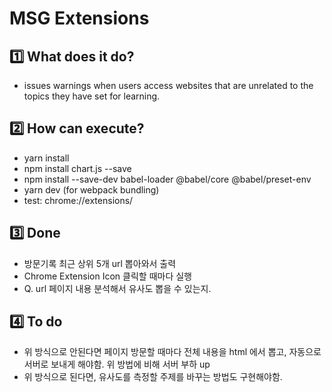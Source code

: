 # MSG Extensions 
## 1️⃣ What does it do?
- issues warnings when users access websites that are unrelated to the topics they have set for learning.

## 2️⃣ How can execute? 
- yarn install 
- npm install chart.js --save
- npm install --save-dev babel-loader @babel/core @babel/preset-env
- yarn dev (for webpack bundling)
- test: chrome://extensions/

## 3️⃣ Done 
- 방문기록 최근 상위 5개 url 뽑아와서 출력
- Chrome Extension Icon 클릭할 때마다 실행 
- Q. url 페이지 내용 분석해서 유사도 뽑을 수 있는지. 

## 4️⃣ To do 
- 위 방식으로 안된다면 페이지 방문할 때마다 전체 내용을 html 에서 뽑고, 자동으로 서버로 보내게 해야함. 위 방법에 비해 서버 부하 up 
- 위 방식으로 된다면, 유사도를 측정할 주제를 바꾸는 방법도 구현해야함.

